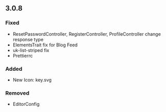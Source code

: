 ## 3.0.8

### Fixed
- ResetPasswordController, RegisterController, ProfileController change response type
- ElementsTrait fix for Blog Feed
- uk-list-striped fix
- Prettierrc

### Added
- New Icon: key.svg

### Removed
- EditorConfig
